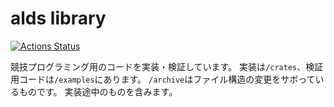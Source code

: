 # alds library

[![Actions Status](https://github.com/beet-aizu/library/workflows/verify/badge.svg)](https://github.com/beet-aizu/library/actions)

競技プログラミング用のコードを実装・検証しています。
実装は`/crates`、検証用コードは`/examples`にあります。
`/archive`はファイル構造の変更をサボっているものです。
実装途中のものを含みます。
